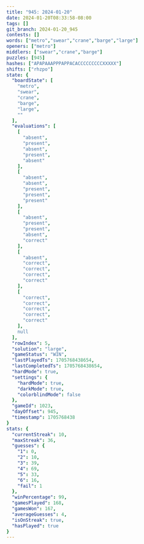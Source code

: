```yaml
---
title: "945: 2024-01-20"
date: 2024-01-20T08:33:58-08:00
tags: []
git_branch: 2024-01-20_945
contests: []
words: ["metro","swear","crane","barge","large"]
openers: ["metro"]
middlers: ["swear","crane","barge"]
puzzles: [945]
hashes: ["APAPAAAPPPAPPACACCCCCCCCCXXXXX"]
shifts: ["rhzpo"]
state: {
  "boardState": [
    "metro",
    "swear",
    "crane",
    "barge",
    "large",
    ""
  ],
  "evaluations": [
    [
      "absent",
      "present",
      "absent",
      "present",
      "absent"
    ],
    [
      "absent",
      "absent",
      "present",
      "present",
      "present"
    ],
    [
      "absent",
      "present",
      "present",
      "absent",
      "correct"
    ],
    [
      "absent",
      "correct",
      "correct",
      "correct",
      "correct"
    ],
    [
      "correct",
      "correct",
      "correct",
      "correct",
      "correct"
    ],
    null
  ],
  "rowIndex": 5,
  "solution": "large",
  "gameStatus": "WIN",
  "lastPlayedTs": 1705768438654,
  "lastCompletedTs": 1705768438654,
  "hardMode": true,
  "settings": {
    "hardMode": true,
    "darkMode": true,
    "colorblindMode": false
  },
  "gameId": 1023,
  "dayOffset": 945,
  "timestamp": 1705768438
}
stats: {
  "currentStreak": 10,
  "maxStreak": 36,
  "guesses": {
    "1": 0,
    "2": 10,
    "3": 39,
    "4": 69,
    "5": 33,
    "6": 16,
    "fail": 1
  },
  "winPercentage": 99,
  "gamesPlayed": 168,
  "gamesWon": 167,
  "averageGuesses": 4,
  "isOnStreak": true,
  "hasPlayed": true
}
---
```

<!-- more -->
